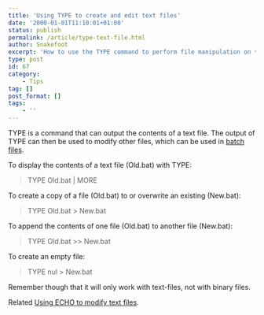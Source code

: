 ```yaml
---
title: 'Using TYPE to create and edit text files'
date: '2000-01-01T11:10:01+01:00'
status: publish
permalink: /article/type-text-file.html
author: Snakefoot
excerpt: 'How to use the TYPE command to perform file manipulation on text files.'
type: post
id: 67
category:
    - Tips
tag: []
post_format: []
tags:
    - ''
---
```

TYPE is a command that can output the contents of a text file. The output of TYPE can then be used to modify other files, which can be used in [batch files](/article/batch-file.html).  
  
 To display the contents of a text file (Old.bat) with TYPE:
 > TYPE Old.bat | MORE

 To create a copy of a file (Old.bat) to or overwrite an existing (New.bat):
 > TYPE Old.bat &gt; New.bat

 To append the contents of one file (Old.bat) to another file (New.bat):
 > TYPE Old.bat &gt;&gt; New.bat

 To create an empty file:
 > TYPE nul &gt; New.bat

 Remember though that it will only work with text-files, not with binary files.  
  
 Related [Using ECHO to modify text files](/article/echo-output.html).